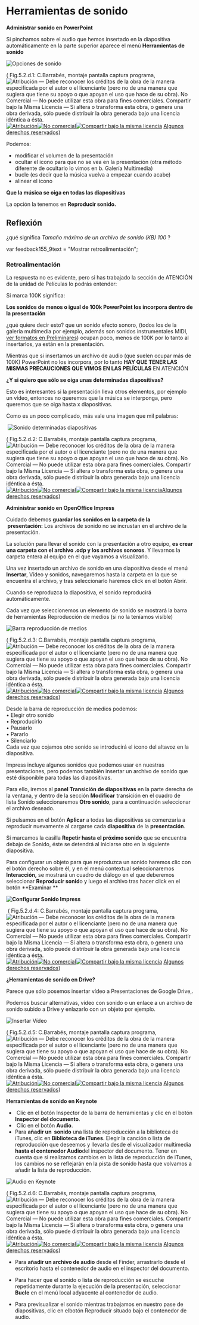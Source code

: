 # Herramientas de sonido

**Administrar sonido en PowerPoint**

Si pinchamos sobre el audio que hemos insertado en la diapositiva automáticamente en la parte superior aparece el menú **Herramientas de sonido**


![Opciones de sonido](img/opciones-de-sonido.png "Opciones de sonido")



( Fig.5.2.d.1: C.Barrabés, montaje pantalla captura programa, ![Atribución — Debe reconocer los créditos de la obra de la manera especificada por el autor o el licenciante (pero no de una manera que sugiera que tiene su apoyo o que apoyan el uso que hace de su obra). No Comercial — No puede utilizar esta obra para fines comerciales. Compartir bajo la Misma Licencia — Si altera o transforma esta obra, o genera una obra derivada, sólo puede distribuir la obra generada bajo una licencia idéntica a ésta.](img/1algunosderechosreservados.png "Licencia Atribución, no comercial y Compartir bajo la Misma Licencia")[![Atribución](http://l.yimg.com/g/images/spaceout.gif "Atribución")![No comercial](http://l.yimg.com/g/images/spaceout.gif "No comercial")![Compartir bajo la misma licencia](http://l.yimg.com/g/images/spaceout.gif "Compartir bajo la misma licencia")](http://creativecommons.org/licenses/by-nc-sa/2.0/) [Algunos derechos reservados](http://creativecommons.org/licenses/by-nc-sa/2.0/deed.es "Derechos reservados. Atribución-NoComercial-CompartirIgual 2.0 Genérica (CC BY-NC-SA 2.0)"))


Podemos:

*   modificar el volumen de la presentación
*   ocultar el icono para que no se vea en la presentación (otra método diferente de ocultarlo lo vimos en b. Galería Multimedia)
*   bucle (es decir que la música vuelva a empezar cuando acabe)
*   alinear el icono

**Que la música se oiga en todas las diapositivas**

La opción la tenemos en **Reproducir sonido.**  

## Reflexión

¿qué significa _Tamaño máximo de un archivo de sonido (KB) 100_ ?

var feedback155_9text = "Mostrar retroalimentación";

### Retroalimentación

La respuesta no es evidente, pero si has trabajado la sección de ATENCIÓN de la unidad de Películas lo podrás entender:

Si marca 100K significa:

**Los sonidos de menos o igual de 100k PowerPoint los incorpora dentro de la presentación**

¿qué quiere decir esto? que un sonido efecto sonoro, (todos los de la galería multimedia por ejemplo, además son sonidos instrumentales MIDI, [ver formatos en Preliminares](formatos.html)) ocupan poco, menos de 100K por lo tanto al insertarlos, ya están en la presentación.

Mientras que si insertamos un archivo de audio (que suelen ocupar más de 100K) PowerPoint no los incorpora, por lo tanto **HAY QUE TENER LAS MISMAS PRECAUCIONES QUE VIMOS EN LAS PELÍCULAS** EN ATENCIÓN

**¿Y si quiero que sólo se oiga unas determinadas diapositivas?**

Esto es interesantes si la presentación lleva otros elementos, por ejemplo un vídeo, entonces no queremos que la música se interponga, pero queremos que se oiga hasta x diapositivas.

Como es un poco complicado, más vale una imagen que mil palabras:


 ![Sonido determinadas diapositivas](img/sonido-determinadas-diaposi.png "Sonido determinadas diapositivas")



( Fig.5.2.d.2: C.Barrabés, montaje pantalla captura programa, ![Atribución — Debe reconocer los créditos de la obra de la manera especificada por el autor o el licenciante (pero no de una manera que sugiera que tiene su apoyo o que apoyan el uso que hace de su obra). No Comercial — No puede utilizar esta obra para fines comerciales. Compartir bajo la Misma Licencia — Si altera o transforma esta obra, o genera una obra derivada, sólo puede distribuir la obra generada bajo una licencia idéntica a ésta.](img/1algunosderechosreservados.png "Licencia Atribución, no comercial y Compartir bajo la Misma Licencia")[![Atribución](http://l.yimg.com/g/images/spaceout.gif "Atribución")![No comercial](http://l.yimg.com/g/images/spaceout.gif "No comercial")![Compartir bajo la misma licencia](http://l.yimg.com/g/images/spaceout.gif "Compartir bajo la misma licencia")](http://creativecommons.org/licenses/by-nc-sa/2.0/)[Algunos derechos reservados](http://creativecommons.org/licenses/by-nc-sa/2.0/deed.es "Derechos reservados. Atribución-NoComercial-CompartirIgual 2.0 Genérica (CC BY-NC-SA 2.0)"))


**Administrar sonido en OpenOffice Impress**

Cuidado debemos **guardar los sonidos en la carpeta de la  presentación:** Los archivos de sonido no se incrustan en el archivo de la presentación.

La solución para llevar el sonido con la presentación a otro equipo, **es crear una carpeta con el archivo .odp y los archivos sonoros**. Y llevarnos la carpeta entera al equipo en el que vayamos a visualizarlo.

Una vez insertado un archivo de sonido en una diapositiva desde el menú **Insertar**, Vídeo y sonidos, navegaremos hasta la carpeta en la que se encuentra el archivo, y tras seleccionarlo haremos click en el botón Abrir.

Cuando se reproduzca la diapositiva, el sonido reproducirá automáticamente.

Cada vez que seleccionemos un elemento de sonido se mostrará la barra de herramientas Reproducción de medios (si no la teníamos visible)


![Barra reproducción de medios](img/sonidoOpenOfficeOmpress1.png "Barra reproducción de medios")



( Fig.5.2.d.3: C.Barrabés, montaje pantalla captura programa, ![Atribución — Debe reconocer los créditos de la obra de la manera especificada por el autor o el licenciante (pero no de una manera que sugiera que tiene su apoyo o que apoyan el uso que hace de su obra). No Comercial — No puede utilizar esta obra para fines comerciales. Compartir bajo la Misma Licencia — Si altera o transforma esta obra, o genera una obra derivada, sólo puede distribuir la obra generada bajo una licencia idéntica a ésta.](img/1algunosderechosreservados.png "Licencia Atribución, no comercial y Compartir bajo la Misma Licencia")[![Atribución](http://l.yimg.com/g/images/spaceout.gif "Atribución")![No comercial](http://l.yimg.com/g/images/spaceout.gif "No comercial")![Compartir bajo la misma licencia](http://l.yimg.com/g/images/spaceout.gif "Compartir bajo la misma licencia")](http://creativecommons.org/licenses/by-nc-sa/2.0/) [Algunos derechos reservados](http://creativecommons.org/licenses/by-nc-sa/2.0/deed.es "Derechos reservados. Atribución-NoComercial-CompartirIgual 2.0 Genérica (CC BY-NC-SA 2.0)")) 


Desde la barra de reproducción de medios podemos:  
• Elegir otro sonido   
• Reproducirlo   
• Pausarlo   
• Pararlo   
• Silenciarlo  
Cada vez que cojamos otro sonido se introducirá el icono del altavoz en la diapositiva.

Impress incluye algunos sonidos que podemos usar en nuestras presentaciones, pero podemos también insertar un archivo de sonido que esté disponible para todas las diapositivas.

Para ello, iremos al **panel Transición de diapositivas** en la parte derecha de la ventana, y dentro de la sección **Modificar** transición en el cuadro de lista Sonido seleccionaremos **Otro sonido**, para a continuación seleccionar el archivo deseado.

Si pulsamos en el botón **Aplicar** a todas las diapositivas se comenzaría a reproducir nuevamente al cargarse cada **diapositiva** de la **presentación**.

Si marcamos la casilla **Repetir hasta el próximo sonido** que se encuentra debajo de Sonido, éste se detendrá al iniciarse otro en la siguiente diapositiva.

Para configurar un objeto para que reproduzca un sonido haremos clic con el botón derecho sobre él, y en el menú contextual seleccionaremos **Interacción,** se mostrará un cuadro de diálogo en el que deberemos seleccionar **Reproducir sonid**o y luego el archivo tras hacer click en el botón **Examinar **


**![Configurar Sonido Impress](img/sonidoOpenOfficeOmpress.png "Configurar Sonido Impress")**



 ( Fig.5.2.d.4: C.Barrabés, montaje pantalla captura programa, ![Atribución — Debe reconocer los créditos de la obra de la manera especificada por el autor o el licenciante (pero no de una manera que sugiera que tiene su apoyo o que apoyan el uso que hace de su obra). No Comercial — No puede utilizar esta obra para fines comerciales. Compartir bajo la Misma Licencia — Si altera o transforma esta obra, o genera una obra derivada, sólo puede distribuir la obra generada bajo una licencia idéntica a ésta.](img/1algunosderechosreservados.png "Licencia Atribución, no comercial y Compartir bajo la Misma Licencia")[![Atribución](http://l.yimg.com/g/images/spaceout.gif "Atribución")![No comercial](http://l.yimg.com/g/images/spaceout.gif "No comercial")![Compartir bajo la misma licencia](http://l.yimg.com/g/images/spaceout.gif "Compartir bajo la misma licencia")](http://creativecommons.org/licenses/by-nc-sa/2.0/) [Algunos derechos reservados](http://creativecommons.org/licenses/by-nc-sa/2.0/deed.es "Derechos reservados. Atribución-NoComercial-CompartirIgual 2.0 Genérica (CC BY-NC-SA 2.0)"))


**¿Herramientas de sonido en Drive?**

Parece que sólo posemos insertar vídeo a Presentaciones de Google Drive,.

Podemos buscar alternativas, vídeo con sonido o un enlace a un archivo de sonido subido a Drive y enlazarlo con un objeto por ejemplo.


![Insertar Vídeo](img/sonido-en-drive.png "Insertar Vídeo")



( Fig.5.2.d.5: C.Barrabés, montaje pantalla captura programa, ![Atribución — Debe reconocer los créditos de la obra de la manera especificada por el autor o el licenciante (pero no de una manera que sugiera que tiene su apoyo o que apoyan el uso que hace de su obra). No Comercial — No puede utilizar esta obra para fines comerciales. Compartir bajo la Misma Licencia — Si altera o transforma esta obra, o genera una obra derivada, sólo puede distribuir la obra generada bajo una licencia idéntica a ésta.](img/1algunosderechosreservados.png "Licencia Atribución, no comercial y Compartir bajo la Misma Licencia")[![Atribución](http://l.yimg.com/g/images/spaceout.gif "Atribución")![No comercial](http://l.yimg.com/g/images/spaceout.gif "No comercial")![Compartir bajo la misma licencia](http://l.yimg.com/g/images/spaceout.gif "Compartir bajo la misma licencia")](http://creativecommons.org/licenses/by-nc-sa/2.0/) [Algunos derechos reservados](http://creativecommons.org/licenses/by-nc-sa/2.0/deed.es "Derechos reservados. Atribución-NoComercial-CompartirIgual 2.0 Genérica (CC BY-NC-SA 2.0)"))


**Herramientas de sonido en Keynote**

*    Clic en el botón Inspector de la barra de herramientas y clic en el botón **Inspector del documento**.
*    Clic en el botón **Audio**.
*   Para **añadir un  sonido** una lista de reproducción a la biblioteca de iTunes, clic en **Biblioteca de iTunes**. Elegir la canción o lista de reproducción que deseemos y llevarla desde el visualizador multimedia **hasta el contenedor Audio**del inspector del documento. Tener en cuenta que si realizamos cambios en la lista de reproducción de iTunes, los cambios no se reflejarán en la pista de sonido hasta que volvamos a añadir la lista de reproducción.
    


![Audio en Keynote](img/sonidoKeynote.png "Audio en Keynote")



( Fig.5.2.d.6: C.Barrabés, montaje pantalla captura programa, ![Atribución — Debe reconocer los créditos de la obra de la manera especificada por el autor o el licenciante (pero no de una manera que sugiera que tiene su apoyo o que apoyan el uso que hace de su obra). No Comercial — No puede utilizar esta obra para fines comerciales. Compartir bajo la Misma Licencia — Si altera o transforma esta obra, o genera una obra derivada, sólo puede distribuir la obra generada bajo una licencia idéntica a ésta.](img/1algunosderechosreservados.png "Licencia Atribución, no comercial y Compartir bajo la Misma Licencia")[![Atribución](http://l.yimg.com/g/images/spaceout.gif "Atribución")![No comercial](http://l.yimg.com/g/images/spaceout.gif "No comercial")![Compartir bajo la misma licencia](http://l.yimg.com/g/images/spaceout.gif "Compartir bajo la misma licencia")](http://creativecommons.org/licenses/by-nc-sa/2.0/) [Algunos derechos reservados](http://creativecommons.org/licenses/by-nc-sa/2.0/deed.es "Derechos reservados. Atribución-NoComercial-CompartirIgual 2.0 Genérica (CC BY-NC-SA 2.0)"))


*   Para **añadir un archivo de audio** desde el Finder, arrastrarlo desde el escritorio hasta el contenedor de audio en el inspector del documento. 
    
*   Para hacer que el sonido o lista de reproducción se escuche repetidamente durante la ejecución de la presentación, seleccionar **Bucle** en el menú local adyacente al contenedor de audio.
    
*   Para previsualizar el sonido mientras trabajamos en nuestro pase de diapositivas, clic en elbotón Reproducir situado bajo el contenedor de audio.

